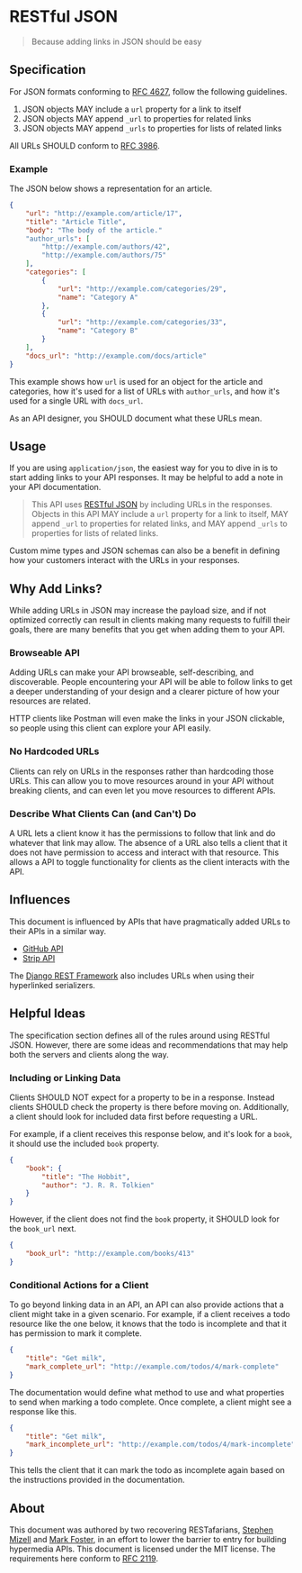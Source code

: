 # RESTful JSON
> Because adding links in JSON should be easy

## Specification

For JSON formats conforming to [RFC 4627](https://tools.ietf.org/html/rfc4627),
follow the following guidelines.

1. JSON objects MAY include a `url` property for a link to itself
2. JSON objects MAY append `_url` to properties for related links
3. JSON objects MAY append `_urls` to properties for lists of related links

All URLs SHOULD conform to [RFC 3986](https://tools.ietf.org/html/rfc3986).

### Example

The JSON below shows a representation for an article.

``` json
{
    "url": "http://example.com/article/17",
    "title": "Article Title",
    "body": "The body of the article."
    "author_urls": [
        "http://example.com/authors/42",
        "http://example.com/authors/75"
    ],
    "categories": [
        {
            "url": "http://example.com/categories/29",
            "name": "Category A"
        },
        {
            "url": "http://example.com/categories/33",
            "name": "Category B"
        }
    ],
    "docs_url": "http://example.com/docs/article"
}
```

This example shows how `url` is used for an object for the article and
categories, how it's used for a list of URLs with `author_urls`, and how it's used
for a single URL with `docs_url`.

As an API designer, you SHOULD document what these URLs mean.

## Usage

If you are using `application/json`, the easiest way for you to dive in is to
start adding links to your API responses. It may be helpful to add a note in
your API documentation.

> This API uses [RESTful JSON](https://restfuljson.org) by including URLs in the
> responses. Objects in this API MAY include a `url` property for a link to
> itself, MAY append `_url` to properties for related links, and MAY append
> `_urls` to properties for lists of related links.

Custom mime types and JSON schemas can also be a benefit in defining how your
customers interact with the URLs in your responses.

## Why Add Links?

While adding URLs in JSON may increase the payload size, and if not optimized
correctly can result in clients making many requests to fulfill their goals,
there are many benefits that you get when adding them to your API.

### Browseable API

Adding URLs can make your API browseable, self-describing, and discoverable.
People encountering your API will be able to follow links to get a deeper
understanding of your design and a clearer picture of how your resources are
related.

HTTP clients like Postman will even make the links in your JSON clickable, so
people using this client can explore your API easily.

### No Hardcoded URLs

Clients can rely on URLs in the responses rather than hardcoding those URLs.
This can allow you to move resources around in your API without breaking
clients, and can even let you move resources to different APIs.

### Describe What Clients Can (and Can't) Do

A URL lets a client know it has the permissions to follow that link and do
whatever that link may allow. The absence of a URL also tells a client that it
does not have permission to access and interact with that resource. This allows
a API to toggle functionality for clients as the client interacts with the API.

## Influences

This document is influenced by APIs that have pragmatically added URLs to their
APIs in a similar way.

- [GitHub API](https://developer.github.com/v3/)
- [Strip API](https://stripe.com/docs/api)

The [Django REST Framework](http://www.django-rest-framework.org) also includes
URLs when using their hyperlinked serializers.

## Helpful Ideas

The specification section defines all of the rules around using RESTful JSON.
However, there are some ideas and recommendations that may help both the
servers and clients along the way.

### Including or Linking Data

Clients SHOULD NOT expect for a property to be in a response. Instead clients
SHOULD check the property is there before moving on. Additionally, a client
should look for included data first before requesting a URL.

For example, if a client receives this response below, and it's look for a
`book`, it should use the included `book` property.

``` json
{
    "book": {
        "title": "The Hobbit",
        "author": "J. R. R. Tolkien"
    }
}
```

However, if the client does not find the `book` property, it SHOULD look for the
`book_url` next.

``` json
{
    "book_url": "http://example.com/books/413"
}
```

### Conditional Actions for a Client 

To go beyond linking data in an API, an API can also provide actions that a
client might take in a given scenario. For example, if a client receives a todo
resource like the one below, it knows that the todo is incomplete and that it
has permission to mark it complete.

``` json
{
    "title": "Get milk",
    "mark_complete_url": "http://example.com/todos/4/mark-complete"
}
```

The documentation would define what method to use and what properties to send
when marking a todo complete. Once complete, a client might see a response like
this.


``` json
{
    "title": "Get milk",
    "mark_incomplete_url": "http://example.com/todos/4/mark-incomplete"
}
```

This tells the client that it can mark the todo as incomplete again based on the
instructions provided in the documentation.

## About

This document was authored by two recovering
RESTafarians, [Stephen Mizell](https://twitter.com/Stephen_Mizell)
and [Mark Foster](https://twitter.com/fosrias), in an effort to lower the
barrier to entry for building hypermedia APIs. This document is licensed under
the MIT license. The requirements here conform
to [RFC 2119](https://www.ietf.org/rfc/rfc2119.txt).

